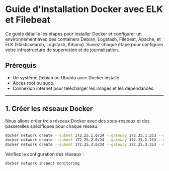 # Guide d'Installation Docker avec ELK et Filebeat

Ce guide détaille les étapes pour installer Docker et configurer un environnement avec des containers Debian, Logstash, Filebeat, Apache, et ELK (Elasticsearch, Logstash, Kibana). Suivez chaque étape pour configurer votre infrastructure de supervision et de journalisation.

## Prérequis

- Un système Debian ou Ubuntu avec Docker installé.
- Accès root ou sudo.
- Connexion internet pour télécharger les images et les dépendances.

---

## 1. Créer les réseaux Docker

Nous allons créer trois réseaux Docker avec des sous-réseaux et des passerelles spécifiques pour chaque réseau.

``` bash
docker network create --subnet 172.25.1.0/24 --gateway 172.25.1.253 --attachable monitoring
docker network create --subnet 172.25.2.0/24 --gateway 172.25.2.253 --attachable serveurs
docker network create --subnet 172.25.3.0/24 --gateway 172.25.3.253 --attachable clients
``` 

Vérifiez la configuration des réseaux :

``` bash
docker network inspect monitoring
```


